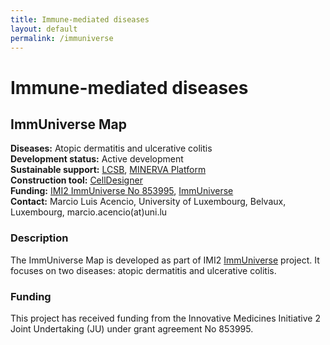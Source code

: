 ```yaml
--- 
title: Immune-mediated diseases 
layout: default 
permalink: /immuniverse
--- 
```


# Immune-mediated diseases

## ImmUniverse Map

**Diseases:** Atopic dermatitis and ulcerative colitis  
**Development status:** Active development  
**Sustainable support:** [LCSB](http://wwwen.uni.lu/lcsb), [MINERVA Platform](https://minerva.pages.uni.lu/)  
**Construction tool:** [CellDesigner](https://www.celldesigner.org/)  
**Funding:** [IMI2 ImmUniverse No 853995](https://www.imi.europa.eu/projects-results/project-factsheets/immuniverse), [ImmUniverse](https://www.immuniverse.eu/)  
**Contact:** Marcio Luis Acencio, University of Luxembourg, Belvaux, Luxembourg, marcio.acencio(at)uni.lu  

### Description

The ImmUniverse Map is developed as part of IMI2 [ImmUniverse](https://www.immuniverse.eu/) project. It focuses on two diseases: atopic dermatitis and ulcerative colitis.

### Funding

This project has received funding from the Innovative Medicines Initiative 2 Joint Undertaking (JU) under grant agreement No 853995.
